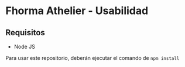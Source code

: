 # Fhorma Athelier - Usabilidad
## Requisitos
- Node JS


Para usar este repositorio, deberán ejecutar el comando de
 ```npm install```
 

